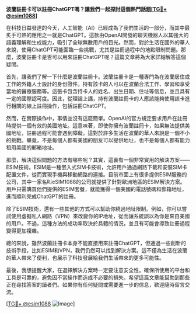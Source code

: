 **波蘭註冊卡可以註冊ChatGPT嗎？讓我們一起探討這個熱門話題[[TG💪+ @esim1088](https://t.me/s/esim1088)]**

在科技日益發達的今天，人工智能（AI）已經成為了我們生活的一部分，而其中最炙手可熱的應用之一就是ChatGPT。這款由OpenAI開發的聊天機器人以其強大的語義理解和生成能力，吸引了全球無數用戶的目光。然而，對於生活在國外的華人來說，使用ChatGPT可能面臨一些挑戰，尤其是註冊過程中的地點限制問題。那麼，波蘭註冊卡是否可以用來註冊ChatGPT呢？這篇文章將為大家詳細解答這個疑問。

首先，讓我們了解一下什麼是波蘭註冊卡。波蘭註冊卡是一種專門為在波蘭居住或工作的外籍人士設計的身份證件。持有該卡的人可以在波蘭合法工作、學習和享受當地的醫療服務等。這張卡包含持卡人的姓名、出生日期、住址等信息，並且具有一定的國際認可度。因此，從理論上講，持有波蘭註冊卡的人應該能夠使用該卡進行相關的線上註冊操作，包括註冊ChatGPT。

然而，在實際操作中，事情並沒有這麼簡單。OpenAI的官方規定要求用戶在註冊時提供一個有效的美國地址。這意味著，即使你擁有波蘭註冊卡，如果無法提供美國地址，註冊過程可能會遇到障礙。這對於許多生活在波蘭的華人來說是一個不小的挑戰。畢竟，不是每個人都有美國的朋友可以提供地址，也不是每個人都有能力租用美國的郵箱地址。

那麼，解決這個問題的方法有哪些呢？其實，這裏有一個非常實用的解決方案——ESIM技術。ESIM是一種嵌入式SIM卡技術，允許用戶通過網路下載和安裝SIM卡配置文件，從而實現手機與移動網路的連接。目前市面上有很多提供ESIM服務的公司，其中一家名叫eSIM1088的公司就提供了針對歐洲地區的ESIM解決方案。用戶只需購買他們提供的ESIM套餐，就能獲得一個美國的電話號碼和郵箱地址，進而順利完成ChatGPT的註冊。

除了ESIM技術，還有一些其他的方式可以幫助你繞過地址限制。例如，你可以嘗試使用虛擬私人網路（VPN）來改變你的IP地址，從而讓系統誤以為你是來自美國的用戶。不過，這種方法的成功率取決於具體的情況，並且有可能會導致註冊過程變得更加複雜。

總的來說，雖然波蘭註冊卡本身不能直接用來註冊ChatGPT，但通過一些創新的技術手段，比如ESIM和VPN，我們仍然可以找到解決方案。這不僅為生活在波蘭的華人帶來了便利，也展示了科技發展給我們生活帶來的更多可能性。

最後，我想提醒大家，在選擇解決方案時一定要注意安全性。確保所使用的平台和工具是可靠的，避免因不當操作而造成不必要的損失。希望這篇文章能幫助到那些正在尋找答案的讀者們。如果你有任何疑問或需要進一步的信息，歡迎隨時留言交流。

[[TG💪+ @esim1088](https://t.me/s/esim1088) ![Image](https://i.postimg.cc/4NQfJmqS/Snipaste-2025-05-13-00-14-12.png)]